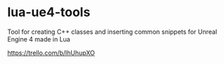 # lua-ue4-tools
Tool for creating C++ classes and inserting common snippets for Unreal Engine 4 made in Lua

https://trello.com/b/lhUhupXO
